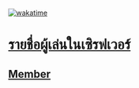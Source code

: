 
<br/>
<a href="https://discord.gg/gtqfbmvTJK ">
    <img alt="wakatime" src="https://cdn.discordapp.com/attachments/1018330493575508078/1185487297005768855/minecraft.png?ex=658fca14&is=657d5514&hm=76405efee0f9d40413a2b2e3b17cb912e8c23c9b7776edb2470ace1069f68f71&"/>
<br/>
<h1>รายชื่อผู้เล่นในเซิรฟเวอร์</h1>
<h2>Member</h2>
<br>


